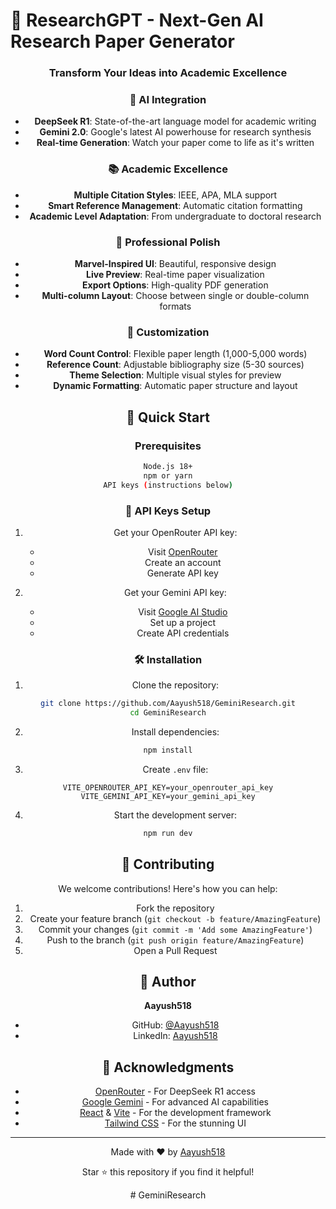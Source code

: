 # 🚀 ResearchGPT - Next-Gen AI Research Paper Generator

<div align="center">
  <h3>Transform Your Ideas into Academic Excellence</h3>

### 🤖 AI Integration

- **DeepSeek R1**: State-of-the-art language model for academic writing
- **Gemini 2.0**: Google's latest AI powerhouse for research synthesis
- **Real-time Generation**: Watch your paper come to life as it's written

### 📚 Academic Excellence

- **Multiple Citation Styles**: IEEE, APA, MLA support
- **Smart Reference Management**: Automatic citation formatting
- **Academic Level Adaptation**: From undergraduate to doctoral research

### 💫 Professional Polish

- **Marvel-Inspired UI**: Beautiful, responsive design
- **Live Preview**: Real-time paper visualization
- **Export Options**: High-quality PDF generation
- **Multi-column Layout**: Choose between single or double-column formats

### 🎯 Customization

- **Word Count Control**: Flexible paper length (1,000-5,000 words)
- **Reference Count**: Adjustable bibliography size (5-30 sources)
- **Theme Selection**: Multiple visual styles for preview
- **Dynamic Formatting**: Automatic paper structure and layout

## 🚀 Quick Start

### Prerequisites

```bash
Node.js 18+
npm or yarn
API keys (instructions below)
```

### 🔑 API Keys Setup

1. Get your OpenRouter API key:

   - Visit [OpenRouter](https://openrouter.ai/docs#get-api-key)
   - Create an account
   - Generate API key

2. Get your Gemini API key:

   - Visit [Google AI Studio](https://makersuite.google.com/app/apikey)
   - Set up a project
   - Create API credentials

### 🛠️ Installation

1. Clone the repository:

```bash
git clone https://github.com/Aayush518/GeminiResearch.git
cd GeminiResearch
```

2. Install dependencies:

```bash
npm install
```

3. Create `.env` file:

```env
VITE_OPENROUTER_API_KEY=your_openrouter_api_key
VITE_GEMINI_API_KEY=your_gemini_api_key
```

4. Start the development server:

```bash
npm run dev
```

## 🤝 Contributing

We welcome contributions! Here's how you can help:

1. Fork the repository
2. Create your feature branch (`git checkout -b feature/AmazingFeature`)
3. Commit your changes (`git commit -m 'Add some AmazingFeature'`)
4. Push to the branch (`git push origin feature/AmazingFeature`)
5. Open a Pull Request

## 🌟 Author

**Aayush518**

- GitHub: [@Aayush518](https://github.com/Aayush518)
- LinkedIn: [Aayush518](https://linkedin.com/in/Aayush518)

## 💎 Acknowledgments

- [OpenRouter](https://openrouter.ai/) - For DeepSeek R1 access
- [Google Gemini](https://deepmind.google/technologies/gemini/) - For advanced AI capabilities
- [React](https://reactjs.org/) & [Vite](https://vitejs.dev/) - For the development framework
- [Tailwind CSS](https://tailwindcss.com/) - For the stunning UI

---

<div align="center">
  <p>Made with ❤️ by <a href="https://github.com/Aayush518">Aayush518</a></p>
  <p>Star ⭐ this repository if you find it helpful!</p>
</div># GeminiResearch
